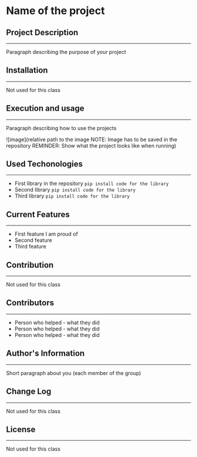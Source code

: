 # Name of the project

## Project Description
---
Paragraph describing the purpose of your project

## Installation
---
Not used for this class

## Execution and usage
---
Paragraph describing how to use the projects

![image](relative path to the image NOTE: Image has to be saved in the repository REMINDER: Show what the project looks like when running)

## Used Techonologies
---
+ First library in the repository
`pip install code for the library`
+ Second library
`pip install code for the library`
+ Third library
`pip install code for the library`

## Current Features 
---
+ First feature I am proud of 
+ Second feature
+ Third feature

## Contribution 
--- 
Not used for this class

## Contributors 
--- 
+ Person who helped - what they did
+ Person who helped - what they did
+ Person who helped - what they did

## Author's Information
---
Short paragraph about you (each member of the group)

## Change Log
---
Not used for this class

## License
---
Not used for this class